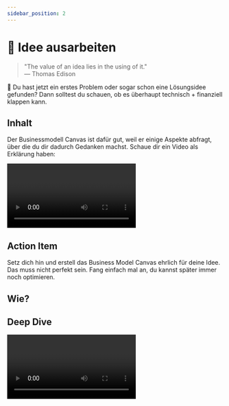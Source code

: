 ```yaml
---
sidebar_position: 2
---
```


# 📍 Idee ausarbeiten

> "The value of an idea lies in the using of it."\
> ― Thomas Edison

<Callout>
  📍 Du hast jetzt ein erstes Problem oder sogar schon eine Lösungsidee gefunden? Dann solltest du schauen, ob es überhaupt technisch + finanziell klappen kann.
</Callout>

## Inhalt

Der Businessmodell Canvas ist dafür gut, weil er einige Aspekte abfragt, über die du dir dadurch Gedanken machst. Schaue dir ein Video als Erklärung haben:

<Grid>
  <Video sourceId="o_jPFRWIWZM" />
  <Video sourceId="CTshY8Bo2aw" />
</Grid>

## Action Item

Setz dich hin und erstell das Business Model Canvas ehrlich für deine Idee. Das muss nicht perfekt sein. Fang einfach mal an, du kannst später immer noch optimieren.

## Wie?

<Tooltipp
  toolName="Notion"
  toolDescription="Dupliziere dafür zum Beispiel unser Template in Notion und nimm dir mind. 30 Min. Zeit, um es auszufüllen."
  toolSource="https://www.notion.so/joels-code/Business-Model-Canvas-Beispiel-eb00b3002fba4c42aecc75cd87c81d35?pvs=4"
  buttonText="Template duplizieren"
/>

## Deep Dive

<Grid>
  <Video sourceId="DOtCl5PU8F0" />
  <Video sourceId="NwyW46josFM" />
  <Video sourceId="IP0cUBWTgpY" />
</Grid>
